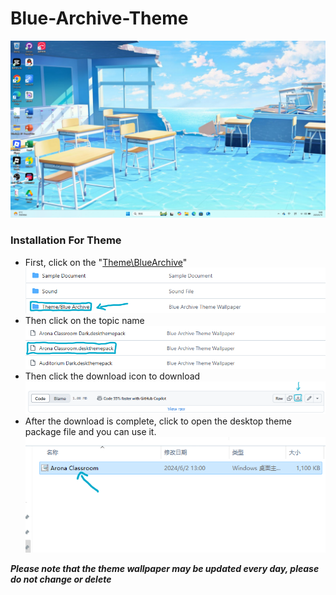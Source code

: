 # Blue-Archive-Theme
![AronMeta Desktop](https://github.com/AronMeta/Blue-Archive-Theme/blob/main/Sample%20Document/AronMeta%20Desktop.png)


### Installation For Theme
* First, click on the "[Theme\BlueArchive](https://github.com/AronMeta/Blue-Archive-Theme/tree/main/Theme/Blue%20Archive)"
![Set File Theme Blue Archive](https://github.com/AronMeta/Blue-Archive-Theme/blob/main/Sample%20Document/Set%20File%20Theme%20Blue%20Archive.png)
* Then click on the topic name
![Set For Arona Classroom](https://github.com/AronMeta/Blue-Archive-Theme/blob/main/Sample%20Document/Set%20For%20Arona%20Classroom.png)
* Then click the download icon to download
![Download File](https://github.com/AronMeta/Blue-Archive-Theme/blob/main/Sample%20Document/Download%20File.png)
* After the download is complete, click to open the desktop theme package file and you can use it.
![Owned Arona Classroom](https://github.com/AronMeta/Blue-Archive-Theme/blob/main/Sample%20Document/Owned%20Arona%20Classroom.png)

***Please note that the theme wallpaper may be updated every day, please do not change or delete***